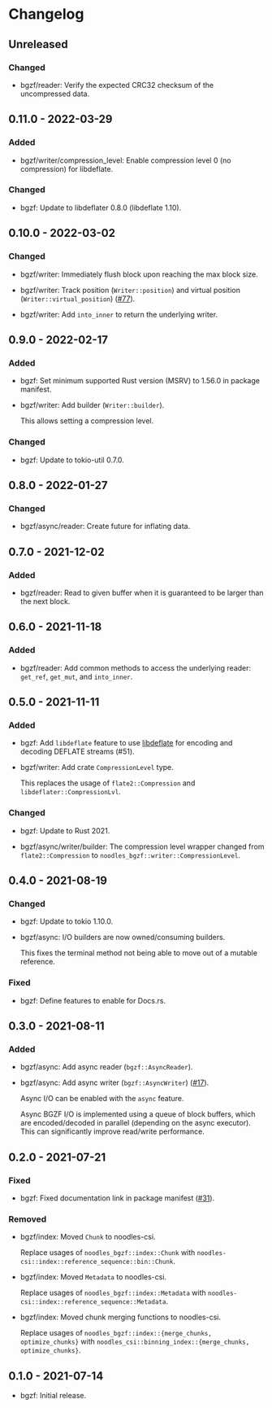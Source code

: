 # Changelog

## Unreleased

### Changed

  * bgzf/reader: Verify the expected CRC32 checksum of the uncompressed data.

## 0.11.0 - 2022-03-29

### Added

  * bgzf/writer/compression_level: Enable compression level 0 (no compression)
    for libdeflate.

### Changed

  * bgzf: Update to libdeflater 0.8.0 (libdeflate 1.10).

## 0.10.0 - 2022-03-02

### Changed

  * bgzf/writer: Immediately flush block upon reaching the max block size.

  * bgzf/writer: Track position (`Writer::position`) and virtual position
    (`Writer::virtual_position`) ([#77]).

  * bgzf/writer: Add `into_inner` to return the underlying writer.

[#77]: https://github.com/zaeleus/noodles/issues/77

## 0.9.0 - 2022-02-17

### Added

  * bgzf: Set minimum supported Rust version (MSRV) to 1.56.0 in package
    manifest.

  * bgzf/writer: Add builder (`Writer::builder`).

    This allows setting a compression level.

### Changed

  * bgzf: Update to tokio-util 0.7.0.

## 0.8.0 - 2022-01-27

### Changed

  * bgzf/async/reader: Create future for inflating data.

## 0.7.0 - 2021-12-02

### Added

  * bgzf/reader: Read to given buffer when it is guaranteed to be larger than
    the next block.

## 0.6.0 - 2021-11-18

### Added

  * bgzf/reader: Add common methods to access the underlying reader: `get_ref`,
    `get_mut`, and `into_inner`.

## 0.5.0 - 2021-11-11

### Added

  * bgzf: Add `libdeflate` feature to use [libdeflate] for encoding and
    decoding DEFLATE streams (#51).

  * bgzf/writer: Add crate `CompressionLevel` type.

    This replaces the usage of `flate2::Compression` and
    `libdeflater::CompressionLvl`.

[#51]: https://github.com/zaeleus/noodles/issues/51
[libdeflate]: https://github.com/ebiggers/libdeflate

### Changed

  * bgzf: Update to Rust 2021.

  * bgzf/async/writer/builder: The compression level wrapper changed from
    `flate2::Compression` to `noodles_bgzf::writer::CompressionLevel`.

## 0.4.0 - 2021-08-19

### Changed

  * bgzf: Update to tokio 1.10.0.

  * bgzf/async: I/O builders are now owned/consuming builders.

    This fixes the terminal method not being able to move out of a mutable
    reference.

### Fixed

  * bgzf: Define features to enable for Docs.rs.

## 0.3.0 - 2021-08-11

### Added

  * bgzf/async: Add async reader (`bgzf::AsyncReader`).

  * bgzf/async: Add async writer (`bgzf::AsyncWriter`) ([#17]).

    Async I/O can be enabled with the `async` feature. 

    Async BGZF I/O is implemented using a queue of block buffers, which are
    encoded/decoded in parallel (depending on the async executor). This can
    significantly improve read/write performance.

[#17]: https://github.com/zaeleus/noodles/issues/17

## 0.2.0 - 2021-07-21

### Fixed

  * bgzf: Fixed documentation link in package manifest ([#31]).

[#31]: https://github.com/zaeleus/noodles/issues/31

### Removed

  * bgzf/index: Moved `Chunk` to noodles-csi.

    Replace usages of `noodles_bgzf::index::Chunk` with
    `noodles-csi::index::reference_sequence::bin::Chunk`.

  * bgzf/index: Moved `Metadata` to noodles-csi.

    Replace usages of `noodles_bgzf::index::Metadata` with
    `noodles-csi::index::reference_sequence::Metadata`.

  * bgzf/index: Moved chunk merging functions to noodles-csi.

    Replace usages of `noodles_bgzf::index::{merge_chunks, optimize_chunks}`
    with `noodles_csi::binning_index::{merge_chunks, optimize_chunks}`.

## 0.1.0 - 2021-07-14

  * bgzf: Initial release.
